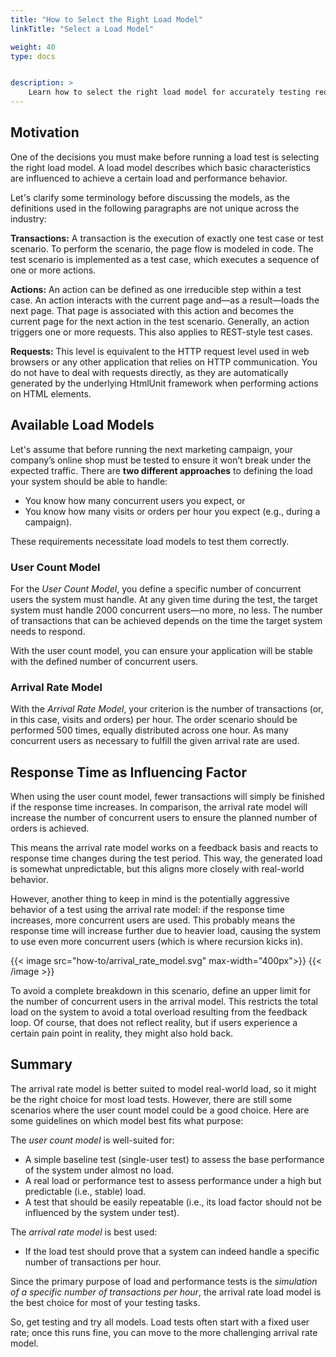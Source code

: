 ```yaml
---
title: "How to Select the Right Load Model"
linkTitle: "Select a Load Model"

weight: 40
type: docs


description: >
    Learn how to select the right load model for accurately testing requirements.
---
```


## Motivation
One of the decisions you must make before running a load test is selecting the right load model. A load model describes which basic characteristics are influenced to achieve a certain load and performance behavior.

Let's clarify some terminology before discussing the models, as the definitions used in the following paragraphs are not unique across the industry:

**Transactions:** A transaction is the execution of exactly one test case or test scenario. To perform the scenario, the page flow is modeled in code. The test scenario is implemented as a test case, which executes a sequence of one or more actions.

**Actions:** An action can be defined as one irreducible step within a test case. An action interacts with the current page and—as a result—loads the next page. That page is associated with this action and becomes the current page for the next action in the test scenario. Generally, an action triggers one or more requests. This also applies to REST-style test cases.

**Requests:** This level is equivalent to the HTTP request level used in web browsers or any other application that relies on HTTP communication. You do not have to deal with requests directly, as they are automatically generated by the underlying HtmlUnit framework when performing actions on HTML elements.

## Available Load Models
Let's assume that before running the next marketing campaign, your company’s online shop must be tested to ensure it won’t break under the expected traffic. There are **two different approaches** to defining the load your system should be able to handle: 

* You know how many concurrent users you expect, or
* You know how many visits or orders per hour you expect (e.g., during a campaign). 

These requirements necessitate load models to test them correctly.

### User Count Model
For the *User Count Model*, you define a specific number of concurrent users the system must handle. At any given time during the test, the target system must handle 2000 concurrent users—no more, no less. The number of transactions that can be achieved depends on the time the target system needs to respond.

With the user count model, you can ensure your application will be stable with the defined number of concurrent users. 

### Arrival Rate Model
With the *Arrival Rate Model*, your criterion is the number of transactions (or, in this case, visits and orders) per hour. The order scenario should be performed 500 times, equally distributed across one hour. As many concurrent users as necessary to fulfill the given arrival rate are used.

## Response Time as Influencing Factor

When using the user count model, fewer transactions will simply be finished if the response time increases. In comparison, the arrival rate model will increase the number of concurrent users to ensure the planned number of orders is achieved.

This means the arrival rate model works on a feedback basis and reacts to response time changes during the test period. This way, the generated load is somewhat unpredictable, but this aligns more closely with real-world behavior. 

However, another thing to keep in mind is the potentially aggressive behavior of a test using the arrival rate model: if the response time increases, more concurrent users are used. This probably means the response time will increase further due to heavier load, causing the system to use even more concurrent users (which is where recursion kicks in). 

{{< image src="how-to/arrival_rate_model.svg" max-width="400px">}}
{{< /image >}}

To avoid a complete breakdown in this scenario, define an upper limit for the number of concurrent users in the arrival model. This restricts the total load on the system to avoid a total overload resulting from the feedback loop. Of course, that does not reflect reality, but if users experience a certain pain point in reality, they might also hold back.

## Summary
The arrival rate model is better suited to model real-world load, so it might be the right choice for most load tests. However, there are still some scenarios where the user count model could be a good choice. Here are some guidelines on which model best fits what purpose:

The *user count model* is well-suited for:

* A simple baseline test (single-user test) to assess the base performance of the system under almost no load.
* A real load or performance test to assess performance under a high but predictable (i.e., stable) load.
* A test that should be easily repeatable (i.e., its load factor should not be influenced by the system under test).

The *arrival rate model* is best used: 
* If the load test should prove that a system can indeed handle a specific number of transactions per hour.

Since the primary purpose of load and performance tests is the *simulation of a specific number of transactions per hour*, the arrival rate load model is the best choice for most of your testing tasks.

So, get testing and try all models. Load tests often start with a fixed user rate; once this runs fine, you can move to the more challenging arrival rate model.

